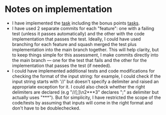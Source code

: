 # Notes on implementation
- I have implemented the [task](https://blog.incubyte.co/blog/tdd-assessment/) including the bonus points [tasks](https://osherove.com/tdd-kata-1/).
- I have used 2 separate commits for each "feature": one with a failing test (unless it passes automatically) and the other with the code implementation that passes the test. Ideally, I could have used branching for each feature and squash merged the test plus implementation into the main branch together. This will help clarity, but to keep things simple for this assessment, I make commits directly into the main branch — one for the test that fails and the other for the implementation that passes the test (if needed).
- I could have implemented additional tests and code modifications for checking the format of the input string: for example, I could check if the input string starts with '//' but doesn't specify a delimiter and raised an appropriate exception for it. I could also check whether the right delimiters are declared (e.g "//[;]\n2***3" declares ";" as delimiter but actually uses "\*\*\*"). But for simplicity, I have restricted the scope of the code/tests by assuming that inputs will come in the right format and don't have to be doublechecked. 